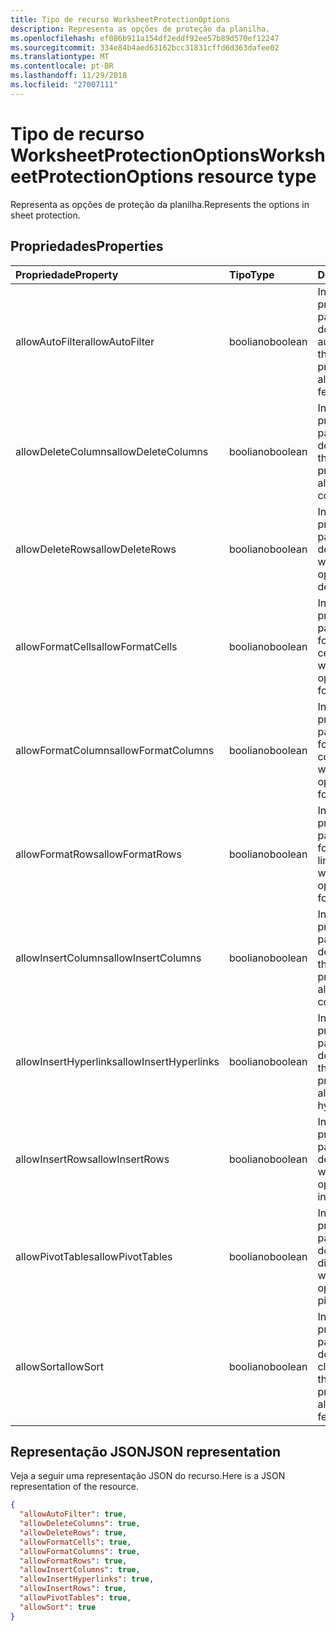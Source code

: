 ```yaml
---
title: Tipo de recurso WorksheetProtectionOptions
description: Representa as opções de proteção da planilha.
ms.openlocfilehash: ef086b911a154df2eddf92ee57b89d570ef12247
ms.sourcegitcommit: 334e84b4aed63162bcc31831cffd6d363dafee02
ms.translationtype: MT
ms.contentlocale: pt-BR
ms.lasthandoff: 11/29/2018
ms.locfileid: "27007111"
---
```

# <a name="worksheetprotectionoptions-resource-type"></a><span data-ttu-id="6874a-103">Tipo de recurso WorksheetProtectionOptions</span><span class="sxs-lookup"><span data-stu-id="6874a-103">WorksheetProtectionOptions resource type</span></span>

<span data-ttu-id="6874a-104">Representa as opções de proteção da planilha.</span><span class="sxs-lookup"><span data-stu-id="6874a-104">Represents the options in sheet protection.</span></span>

## <a name="properties"></a><span data-ttu-id="6874a-105">Propriedades</span><span class="sxs-lookup"><span data-stu-id="6874a-105">Properties</span></span>
| <span data-ttu-id="6874a-106">Propriedade</span><span class="sxs-lookup"><span data-stu-id="6874a-106">Property</span></span>     | <span data-ttu-id="6874a-107">Tipo</span><span class="sxs-lookup"><span data-stu-id="6874a-107">Type</span></span>   |<span data-ttu-id="6874a-108">Descrição</span><span class="sxs-lookup"><span data-stu-id="6874a-108">Description</span></span>|
|:---------------|:--------|:----------|
|<span data-ttu-id="6874a-109">allowAutoFilter</span><span class="sxs-lookup"><span data-stu-id="6874a-109">allowAutoFilter</span></span>|<span data-ttu-id="6874a-110">booliano</span><span class="sxs-lookup"><span data-stu-id="6874a-110">boolean</span></span>|<span data-ttu-id="6874a-111">Indica a opção de proteção de planilha para permitir a utilização do recurso de filtro automático.</span><span class="sxs-lookup"><span data-stu-id="6874a-111">Represents the worksheet protection option of allowing using auto filter feature.</span></span>|
|<span data-ttu-id="6874a-112">allowDeleteColumns</span><span class="sxs-lookup"><span data-stu-id="6874a-112">allowDeleteColumns</span></span>|<span data-ttu-id="6874a-113">booliano</span><span class="sxs-lookup"><span data-stu-id="6874a-113">boolean</span></span>|<span data-ttu-id="6874a-114">Indica a opção de proteção de planilha para permitir a exclusão de colunas.</span><span class="sxs-lookup"><span data-stu-id="6874a-114">Represents the worksheet protection option of allowing deleting columns.</span></span>|
|<span data-ttu-id="6874a-115">allowDeleteRows</span><span class="sxs-lookup"><span data-stu-id="6874a-115">allowDeleteRows</span></span>|<span data-ttu-id="6874a-116">booliano</span><span class="sxs-lookup"><span data-stu-id="6874a-116">boolean</span></span>|<span data-ttu-id="6874a-117">Indica a opção de proteção de planilha para permitir a exclusão de linhas.</span><span class="sxs-lookup"><span data-stu-id="6874a-117">Represents the worksheet protection option of allowing deleting rows.</span></span>|
|<span data-ttu-id="6874a-118">allowFormatCells</span><span class="sxs-lookup"><span data-stu-id="6874a-118">allowFormatCells</span></span>|<span data-ttu-id="6874a-119">booliano</span><span class="sxs-lookup"><span data-stu-id="6874a-119">boolean</span></span>|<span data-ttu-id="6874a-120">Indica a opção de proteção de planilha para permitir a formatação de células.</span><span class="sxs-lookup"><span data-stu-id="6874a-120">Represents the worksheet protection option of allowing formatting cells.</span></span>|
|<span data-ttu-id="6874a-121">allowFormatColumns</span><span class="sxs-lookup"><span data-stu-id="6874a-121">allowFormatColumns</span></span>|<span data-ttu-id="6874a-122">booliano</span><span class="sxs-lookup"><span data-stu-id="6874a-122">boolean</span></span>|<span data-ttu-id="6874a-123">Indica a opção de proteção de planilha para permitir a formatação de colunas.</span><span class="sxs-lookup"><span data-stu-id="6874a-123">Represents the worksheet protection option of allowing formatting columns.</span></span>|
|<span data-ttu-id="6874a-124">allowFormatRows</span><span class="sxs-lookup"><span data-stu-id="6874a-124">allowFormatRows</span></span>|<span data-ttu-id="6874a-125">booliano</span><span class="sxs-lookup"><span data-stu-id="6874a-125">boolean</span></span>|<span data-ttu-id="6874a-126">Indica a opção de proteção de planilha para permitir a formatação de linhas.</span><span class="sxs-lookup"><span data-stu-id="6874a-126">Represents the worksheet protection option of allowing formatting rows.</span></span>|
|<span data-ttu-id="6874a-127">allowInsertColumns</span><span class="sxs-lookup"><span data-stu-id="6874a-127">allowInsertColumns</span></span>|<span data-ttu-id="6874a-128">booliano</span><span class="sxs-lookup"><span data-stu-id="6874a-128">boolean</span></span>|<span data-ttu-id="6874a-129">Indica a opção de proteção de planilha para permitir a inserção de colunas.</span><span class="sxs-lookup"><span data-stu-id="6874a-129">Represents the worksheet protection option of allowing inserting columns.</span></span>|
|<span data-ttu-id="6874a-130">allowInsertHyperlinks</span><span class="sxs-lookup"><span data-stu-id="6874a-130">allowInsertHyperlinks</span></span>|<span data-ttu-id="6874a-131">booliano</span><span class="sxs-lookup"><span data-stu-id="6874a-131">boolean</span></span>|<span data-ttu-id="6874a-132">Indica a opção de proteção de planilha para permitir a inserção de hiperlinks.</span><span class="sxs-lookup"><span data-stu-id="6874a-132">Represents the worksheet protection option of allowing inserting hyperlinks.</span></span>|
|<span data-ttu-id="6874a-133">allowInsertRows</span><span class="sxs-lookup"><span data-stu-id="6874a-133">allowInsertRows</span></span>|<span data-ttu-id="6874a-134">booliano</span><span class="sxs-lookup"><span data-stu-id="6874a-134">boolean</span></span>|<span data-ttu-id="6874a-135">Indica a opção de proteção de planilha para permitir a inserção de linhas.</span><span class="sxs-lookup"><span data-stu-id="6874a-135">Represents the worksheet protection option of allowing inserting rows.</span></span>|
|<span data-ttu-id="6874a-136">allowPivotTables</span><span class="sxs-lookup"><span data-stu-id="6874a-136">allowPivotTables</span></span>|<span data-ttu-id="6874a-137">booliano</span><span class="sxs-lookup"><span data-stu-id="6874a-137">boolean</span></span>|<span data-ttu-id="6874a-138">Indica a opção de proteção de planilha para permitir a utilização do recurso de tabela dinâmica.</span><span class="sxs-lookup"><span data-stu-id="6874a-138">Represents the worksheet protection option of allowing using pivot table feature.</span></span>|
|<span data-ttu-id="6874a-139">allowSort</span><span class="sxs-lookup"><span data-stu-id="6874a-139">allowSort</span></span>|<span data-ttu-id="6874a-140">booliano</span><span class="sxs-lookup"><span data-stu-id="6874a-140">boolean</span></span>|<span data-ttu-id="6874a-141">Indica a opção de proteção de planilha para permitir a utilização do recurso de classificação.</span><span class="sxs-lookup"><span data-stu-id="6874a-141">Represents the worksheet protection option of allowing using sort feature.</span></span>|

## <a name="json-representation"></a><span data-ttu-id="6874a-142">Representação JSON</span><span class="sxs-lookup"><span data-stu-id="6874a-142">JSON representation</span></span>

<span data-ttu-id="6874a-143">Veja a seguir uma representação JSON do recurso.</span><span class="sxs-lookup"><span data-stu-id="6874a-143">Here is a JSON representation of the resource.</span></span>

<!-- {
  "blockType": "resource",
  "optionalProperties": [

  ],
  "@odata.type": "microsoft.graph.workbookWorksheetProtectionOptions"
}-->

```json
{
  "allowAutoFilter": true,
  "allowDeleteColumns": true,
  "allowDeleteRows": true,
  "allowFormatCells": true,
  "allowFormatColumns": true,
  "allowFormatRows": true,
  "allowInsertColumns": true,
  "allowInsertHyperlinks": true,
  "allowInsertRows": true,
  "allowPivotTables": true,
  "allowSort": true
}

```

<!-- uuid: 8fcb5dbc-d5aa-4681-8e31-b001d5168d79
2015-10-25 14:57:30 UTC -->
<!-- {
  "type": "#page.annotation",
  "description": "WorksheetProtectionOptions resource",
  "keywords": "",
  "section": "documentation",
  "tocPath": ""
}-->